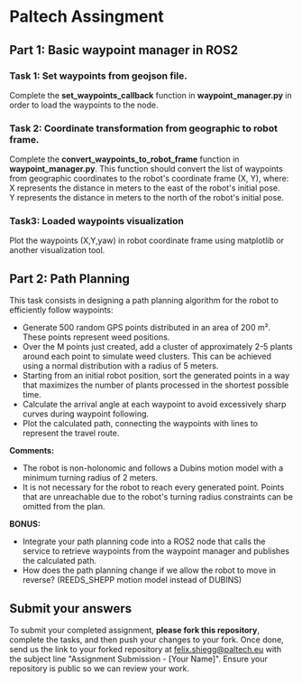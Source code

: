 # Paltech Assingment

## Part 1: Basic waypoint manager in ROS2

### Task 1: Set waypoints from geojson file.
Complete the **set_waypoints_callback** function in **waypoint_manager.py** in order to load the waypoints to the node.

### Task 2: Coordinate transformation from geographic to robot frame.
Complete the **convert_waypoints_to_robot_frame** function in **waypoint_manager.py**. This function should convert the list of waypoints from geographic coordinates to the robot's coordinate frame (X, Y), where:  
    X represents the distance in meters to the east of the robot's initial pose.  
    Y represents the distance in meters to the north of the robot's initial pose.  
### Task3: Loaded waypoints visualization 
Plot the waypoints (X,Y,yaw) in robot coordinate frame using matplotlib or another visualization tool.  

## Part 2: Path Planning 

This task consists in designing a path planning algorithm for the robot to efficiently follow waypoints:  

- Generate 500 random GPS points distributed in an area of 200 m². These points represent weed positions.
- Over the M points just created, add a cluster of approximately 2-5 plants around each point to simulate weed clusters. This can be achieved using a normal distribution with a radius of 5 meters.
- Starting from an initial robot position, sort the generated points in a way that maximizes the number of plants processed in the shortest possible time.
- Calculate the arrival angle at each waypoint to avoid excessively sharp curves during waypoint following.
- Plot the calculated path, connecting the waypoints with lines to represent the travel route.


**Comments:**  

- The robot is non-holonomic and follows a Dubins motion model with a minimum turning radius of 2 meters.
- It is not necessary for the robot to reach every generated point. Points that are unreachable due to the robot's turning radius constraints can be omitted from the plan.

**BONUS:**  

- Integrate your path planning code into a ROS2 node that calls the service to retrieve waypoints from the waypoint manager and publishes the calculated path.
- How does the path planning change if we allow the robot to move in reverse? (REEDS_SHEPP motion model instead of DUBINS)

## Submit your answers

To submit your completed assignment, **please fork this repository**, complete the tasks, and then push your changes to your fork. Once done, send us the link to your forked repository at felix.shiegg@paltech.eu with the subject line "Assignment Submission - [Your Name]". Ensure your repository is public so we can review your work.










